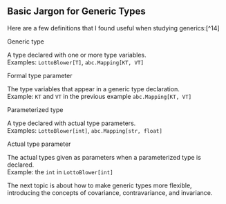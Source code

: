 ## Basic Jargon for Generic Types

Here are a few definitions that I found useful when studying generics:[^14]

Generic type

A type declared with one or more type variables.  
Examples: `LottoBlower[T]`, `abc.Mapping[KT, VT]`

Formal type parameter

The type variables that appear in a generic type declaration.  
Example: `KT` and `VT` in the previous example `abc.Mapping[KT, VT]`

Parameterized type

A type declared with actual type parameters.  
Examples: `LottoBlower[int]`, `abc.Mapping[str, float]`

Actual type parameter

The actual types given as parameters when a parameterized type is declared.  
Example: the `int` in `LottoBlower[int]`

The next topic is about how to make generic types more flexible, introducing the concepts of covariance, contravariance, and invariance.